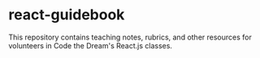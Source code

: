 # react-guidebook
This repository contains teaching notes, rubrics, and other resources for volunteers in Code the Dream's React.js classes.
